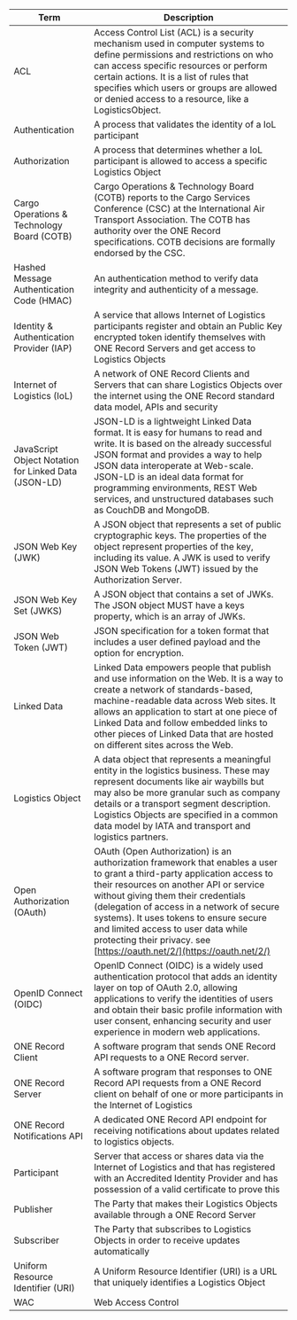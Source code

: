 | Term        | Description |
| ----------- | ----------- |
| ACL            | Access Control List (ACL) is a security mechanism used in computer systems to define permissions and restrictions on who can access specific resources or perform certain actions. It is a list of rules that specifies which users or groups are allowed or denied access to a resource, like a LogisticsObject.                                    |
| Authentication                     | A process that validates the identity of a IoL participant                                         |
| Authorization  | A process that determines whether a IoL participant is allowed to access a specific Logistics Object                                     |
| Cargo Operations & Technology Board (COTB) | Cargo Operations & Technology Board (COTB) reports to the Cargo Services Conference (CSC) at the International Air Transport Association. The COTB has authority over the ONE Record specifications. COTB decisions are formally endorsed by the CSC.            |     |
| Hashed Message Authentication Code (HMAC) | An authentication method to verify data integrity and authenticity of a message. |
| Identity & Authentication Provider (IAP) | A service that allows Internet of Logistics participants register and obtain an Public Key encrypted token identify themselves with ONE Record Servers and get access to Logistics Objects                               |
| Internet of Logistics (IoL)        | A network of ONE Record Clients and Servers that can share Logistics Objects over the internet using the ONE Record standard data model, APIs and security                       |
| JavaScript Object Notation for Linked Data (JSON-LD)        | JSON-LD is a lightweight Linked Data format. It is easy for humans to read and write. It is based on the already successful JSON format and provides a way to help JSON data interoperate at Web-scale. JSON-LD is an ideal data format for programming environments, REST Web services, and unstructured databases such as CouchDB and MongoDB. |
| JSON Web Key (JWK) |	A JSON object that represents a set of public cryptographic keys. The properties of the object represent properties of the key, including its value. A JWK is used to verify JSON Web Tokens (JWT) issued by the Authorization Server. |
| JSON Web Key Set (JWKS) | A JSON object that contains a set of JWKs. The JSON object MUST have a keys property, which is an array of JWKs. |
| JSON Web Token (JWT)               | JSON specification for a token format that includes a user defined payload and the option for encryption.                                |
| Linked Data    | Linked Data empowers people that publish and use information on the Web. It is a way to create a network of standards-based, machine-readable data across Web sites. It allows an application to start at one piece of Linked Data and follow embedded links to other pieces of Linked Data that are hosted on different sites across the Web.   |
| Logistics Object                   | A data object that represents a meaningful entity in the logistics business. These may represent documents like air waybills but may also be more granular such as company details or a transport segment description. Logistics Objects are specified in a common data model by IATA and transport and logistics partners.  |
| Open Authorization (OAuth)      |  OAuth (Open Authorization) is an authorization framework that enables a user to grant a third-party application access to their resources on another API or service without giving them their credentials (delegation of access in a network of secure systems). It uses tokens to ensure secure and limited access to user data while protecting their privacy. see [https://oauth.net/2/](https://oauth.net/2/) |
| OpenID Connect (OIDC)      |  OpenID Connect (OIDC) is a widely used authentication protocol that adds an identity layer on top of OAuth 2.0, allowing applications to verify the identities of users and obtain their basic profile information with user consent, enhancing security and user experience in modern web applications. |
| ONE Record Client                  | A software program that sends ONE Record API requests to a ONE Record server.                                         |
| ONE Record Server                  | A software program that responses to ONE Record API requests from a ONE Record client on behalf of one or more participants in the Internet of Logistics                      |
| ONE Record Notifications API          | A dedicated ONE Record API endpoint for receiving notifications about updates related to logistics objects.  |
| Participant    | Server that access or shares data via the Internet of Logistics and that has registered with an Accredited Identity Provider and has possession of a valid certificate to prove this                 |
| Publisher      | The Party that makes their Logistics Objects available through a ONE Record Server                                   |
| Subscriber     | The Party that subscribes to Logistics Objects in order to receive updates automatically                             |
| Uniform Resource Identifier (URI)  | A Uniform Resource Identifier (URI) is a URL that uniquely identifies a Logistics Object                             |
| WAC            | Web Access Control                                       |

